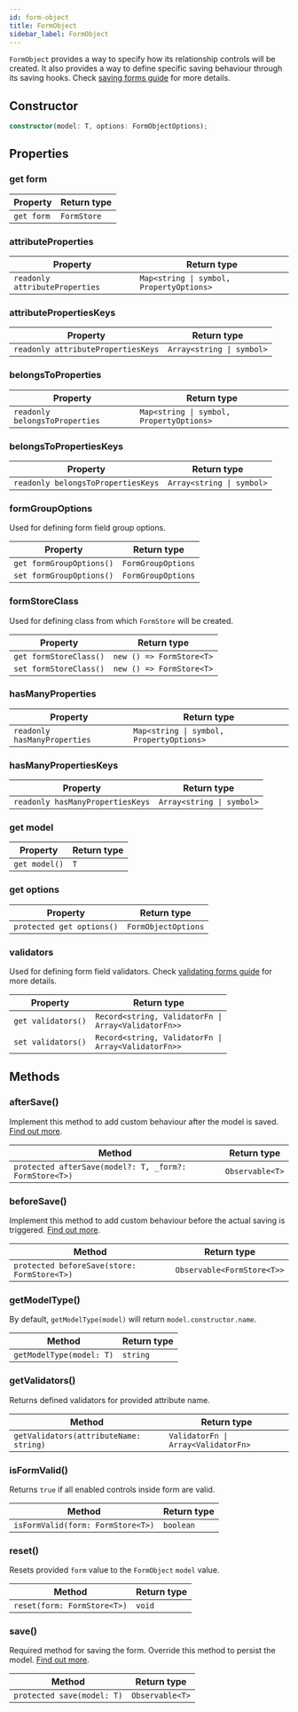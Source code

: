 ```yaml
---
id: form-object
title: FormObject
sidebar_label: FormObject
---
```

`FormObject` provides a way to specify how its relationship controls will be created.
It also provides a way to define specific saving behaviour through its saving hooks. Check [saving forms guide](../guides/saving-forms.md) for more details.

## Constructor

```ts
constructor(model: T, options: FormObjectOptions);
```

## Properties

### get form

| Property | Return type |
| --------- | ------------- |
| `get form` | <code>FormStore</code> |


### attributeProperties

| Property | Return type |
| --------- | ------------- |
| `readonly attributeProperties` | <code>Map&lt;string &#124; symbol, PropertyOptions&gt;</code> |

### attributePropertiesKeys

| Property | Return type |
| --------- | ------------- |
| `readonly attributePropertiesKeys` | <code>Array&lt;string &#124; symbol&gt;</code> |

### belongsToProperties

| Property | Return type |
| --------- | ------------- |
| `readonly belongsToProperties` | <code>Map&lt;string &#124; symbol, PropertyOptions&gt;</code> |

### belongsToPropertiesKeys

| Property | Return type |
| --------- | ------------- |
| `readonly belongsToPropertiesKeys` | <code>Array&lt;string &#124; symbol&gt;</code> |

### formGroupOptions

Used for defining form field group options.

| Property | Return type |
| --------- | ------------- |
| `get formGroupOptions()` | `FormGroupOptions` |
| `set formGroupOptions()` | `FormGroupOptions` |

### formStoreClass

Used for defining class from which `FormStore` will be created.

| Property | Return type |
| --------- | ------------- |
| `get formStoreClass()` | `new () => FormStore<T>` |
| `set formStoreClass()` | `new () => FormStore<T>` |

### hasManyProperties

| Property | Return type |
| --------- | ------------- |
| `readonly hasManyProperties` | <code>Map&lt;string &#124; symbol, PropertyOptions&gt;</code> |

### hasManyPropertiesKeys

| Property | Return type |
| --------- | ------------- |
| `readonly hasManyPropertiesKeys` | <code>Array&lt;string &#124; symbol&gt;</code> |

### get model

| Property | Return type |
| --------- | ------------- |
| `get model()` | `T` |

### get options

| Property | Return type |
| --------- | ------------- |
| `protected get options()` | `FormObjectOptions` |

### validators

Used for defining form field validators. Check [validating forms guide](../guides/validating-forms.md) for more details.

| Property | Return type |
| --------- | ------------- |
| `get validators()` | <code>Record&lt;string, ValidatorFn &#124; Array&lt;ValidatorFn&gt;&gt;</code> |
| `set validators()` | <code>Record&lt;string, ValidatorFn &#124; Array&lt;ValidatorFn&gt;&gt;</code> |

## Methods

### afterSave()

Implement this method to add custom behaviour after the model is saved. [Find out more](../guides/saving-forms.md#aftersave).

| Method | Return type |
| --------- | ------------- |
| `protected afterSave(model?: T, _form?: FormStore<T>)` | `Observable<T>` |

### beforeSave()

Implement this method to add custom behaviour before the actual saving is triggered. [Find out more](../guides/saving-forms.md#beforesave).

| Method | Return type |
| --------- | ------------- |
| `protected beforeSave(store: FormStore<T>)` | `Observable<FormStore<T>>` |

### getModelType()

By default, `getModelType(model)` will return `model.constructor.name`.

| Method | Return type |
| --------- | ------------- |
| `getModelType(model: T)` | `string` |

### getValidators()

Returns defined validators for provided attribute name.

| Method | Return type |
| --------- | ------------- |
| `getValidators(attributeName: string)` | <code>ValidatorFn &#124; Array&lt;ValidatorFn&gt;</code> |

### isFormValid()

Returns `true` if all enabled controls inside form are valid.

| Method | Return type |
| --------- | ------------- |
| `isFormValid(form: FormStore<T>)` | `boolean` |

### reset()

Resets provided `form` value to the `FormObject` `model` value.

| Method | Return type |
| --------- | ------------- |
| `reset(form: FormStore<T>)` | `void` |

### save()

Required method for saving the form. Override this method to persist the model. [Find out more](../guides/saving-forms.md#save).

| Method | Return type |
| --------- | ------------- |
| `protected save(model: T)` | `Observable<T>` |
